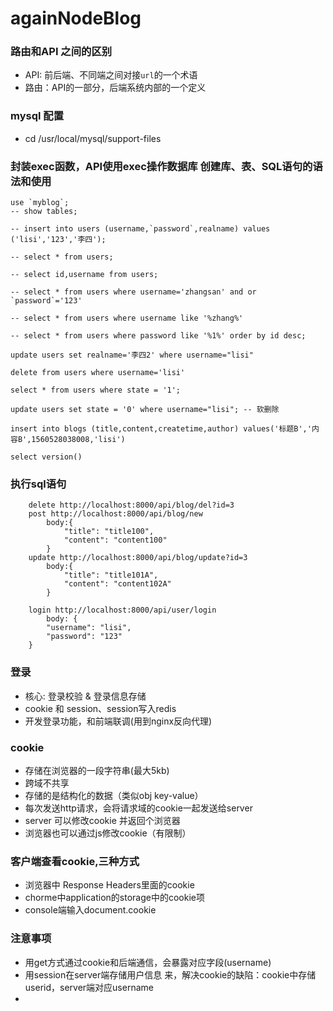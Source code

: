 # againNodeBlog

### 路由和API 之间的区别
- API: 前后端、不同端之间对接`url`的一个术语
- 路由：API的一部分，后端系统内部的一个定义

### mysql 配置
- cd /usr/local/mysql/support-files


### 封装exec函数，API使用exec操作数据库 创建库、表、SQL语句的语法和使用
```mysql
use `myblog`;
-- show tables;

-- insert into users (username,`password`,realname) values ('lisi','123','李四');

-- select * from users;

-- select id,username from users;

-- select * from users where username='zhangsan' and or `password`='123'

-- select * from users where username like '%zhang%'

-- select * from users where password like '%1%' order by id desc;

update users set realname='李四2' where username="lisi" 

delete from users where username='lisi'

select * from users where state = '1';

update users set state = '0' where username="lisi"; -- 软删除

insert into blogs (title,content,createtime,author) values('标题B','内容B',1560528038008,'lisi')

select version()
```

### 执行sql语句
```mysql
    delete http://localhost:8000/api/blog/del?id=3
    post http://localhost:8000/api/blog/new 
        body:{
            "title": "title100",
            "content": "content100"
        }
    update http://localhost:8000/api/blog/update?id=3
        body:{
            "title": "title101A",
            "content": "content102A"
        }
    
    login http://localhost:8000/api/user/login
        body: {
        "username": "lisi",
        "password": "123"
    }
```

### 登录
- 核心: 登录校验 & 登录信息存储
- cookie 和 session、session写入redis
- 开发登录功能，和前端联调(用到nginx反向代理)

### cookie
- 存储在浏览器的一段字符串(最大5kb)
- 跨域不共享
- 存储的是结构化的数据（类似obj key-value）
- 每次发送http请求，会将请求域的cookie一起发送给server
- server 可以修改cookie 并返回个浏览器
- 浏览器也可以通过js修改cookie（有限制）

### 客户端查看cookie,三种方式
- 浏览器中 Response Headers里面的cookie
- chorme中application的storage中的cookie项
- console端输入document.cookie


### 注意事项
- 用get方式通过cookie和后端通信，会暴露对应字段(username)
- 用session在server端存储用户信息 来，解决cookie的缺陷：cookie中存储userid，server端对应username 
- 

